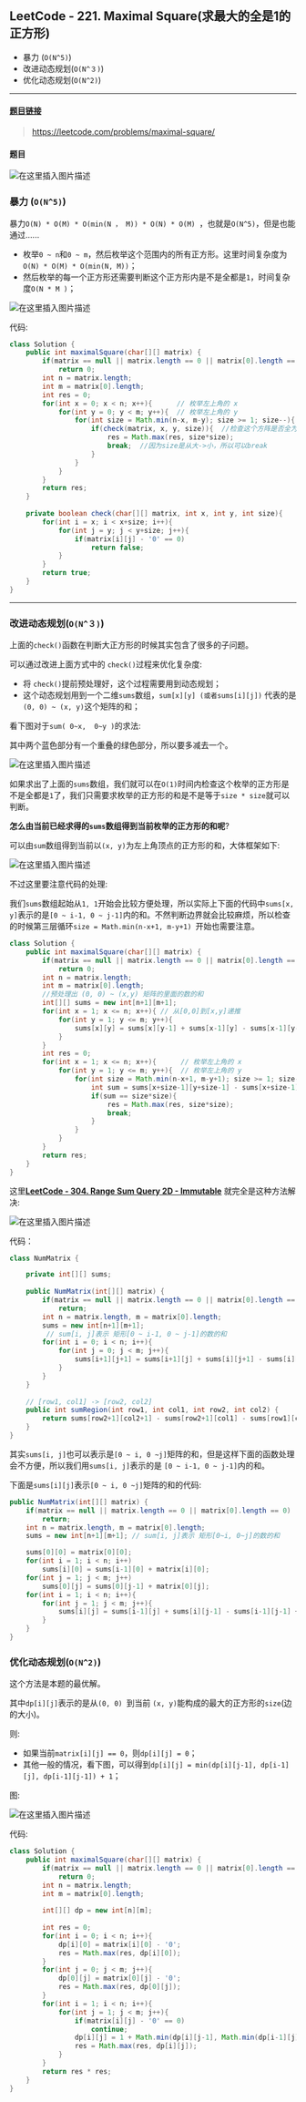 ﻿## LeetCode - 221. Maximal Square(求最大的全是1的正方形)

* 暴力 (`O(N^5)`)
* 改进动态规划(`O(N^３)`)
* 优化动态规划(`O(N^2)`) 

***
#### [题目链接](https://leetcode.com/problems/maximal-square/)

> https://leetcode.com/problems/maximal-square/

#### 题目

![在这里插入图片描述](images/221_t.png)

### 暴力 (`O(N^5)`)

暴力`O(N) * O(M) * O(min(N ， M)) * O(N) * O(M) `，也就是`O(N^5)`，但是也能通过......

* 枚举`0 ~ n`和`0 ~ m`，然后枚举这个范围内的所有正方形。这里时间复杂度为`  O(N) * O(M) * O(min(N, M))`；
* 然后枚举的每一个正方形还需要判断这个正方形内是不是全都是`1`，时间复杂度`O(N * M )`；

![在这里插入图片描述](images/221_s.png)

代码:

```java
class Solution {
    public int maximalSquare(char[][] matrix) {
        if(matrix == null || matrix.length == 0 || matrix[0].length == 0)
            return 0;
        int n = matrix.length;
        int m = matrix[0].length;
        int res = 0;
        for(int x = 0; x < n; x++){      // 枚举左上角的 x
            for(int y = 0; y < m; y++){  // 枚举左上角的 y
                for(int size = Math.min(n-x, m-y); size >= 1; size--){ // 枚举 [1, min(n-x, m-y)]这么多的方阵(size表示方阵大小)
                    if(check(matrix, x, y, size)){  //检查这个方阵是否全为1
                        res = Math.max(res, size*size);
                        break;  //因为size是从大->小，所以可以break
                    }
                }
            }
        }
        return res;
    }
    
    private boolean check(char[][] matrix, int x, int y, int size){
        for(int i = x; i < x+size; i++){
            for(int j = y; j < y+size; j++){
                if(matrix[i][j] - '0' == 0)
                    return false;
            }
        }
        return true;
    }
}
```

***

### 改进动态规划(`O(N^３)`)

上面的`check()`函数在判断大正方形的时候其实包含了很多的子问题。

可以通过改进上面方式中的 `check()`过程来优化复杂度: 

* 将 `check()`提前预处理好，这个过程需要用到动态规划；
* 这个动态规划用到一个二维`sums`数组，`sum[x][y] (或者sums[i][j])` 代表的是 `(0, 0) ~ (x, y)`这个矩阵的和；


看下图对于`sum( 0~x,  0~y )`的求法: 

其中两个蓝色部分有一个重叠的绿色部分，所以要多减去一个。

![在这里插入图片描述](images/221_s2.png)

如果求出了上面的`sums`数组，我们就可以在`O(1)`时间内检查这个枚举的正方形是不是全都是`1`了，我们只需要求枚举的正方形的和是不是等于`size * size`就可以判断。


**怎么由当前已经求得的`sums`数组得到当前枚举的正方形的和呢**? 

可以由`sum`数组得到当前以`(x, y)`为左上角顶点的正方形的和，大体框架如下: 

![在这里插入图片描述](images/221_s3.png)


不过这里要注意代码的处理:

我们`sums`数组起始从`1, 1`开始会比较方便处理，所以实际上下面的代码中`sums[x, y]`表示的是`[0 ~ i-1, 0 ~ j-1]`内的和。不然判断边界就会比较麻烦，所以检查的时候第三层循环`size = Math.min(n-x+1, m-y+1) `开始也需要注意。 
```java
class Solution {
    public int maximalSquare(char[][] matrix) {
        if(matrix == null || matrix.length == 0 || matrix[0].length == 0)
            return 0;
        int n = matrix.length;
        int m = matrix[0].length;
        //预处理出 (0, 0) ~ (x,y) 矩阵的里面的数的和
        int[][] sums = new int[n+1][m+1];
        for(int x = 1; x <= n; x++){ // 从[0,0]到[x,y]递推
            for(int y = 1; y <= m; y++){
                sums[x][y] = sums[x][y-1] + sums[x-1][y] - sums[x-1][y-1] + matrix[x-1][y-1]-'0';
            }
        }
        int res = 0;
        for(int x = 1; x <= n; x++){      // 枚举左上角的 x
            for(int y = 1; y <= m; y++){  // 枚举左上角的 y
                for(int size = Math.min(n-x+1, m-y+1); size >= 1; size--){ // 枚举 [1, min(n-x, m-y)]这么多的方阵(size表示方阵大小)
                    int sum = sums[x+size-1][y+size-1] - sums[x+size-1][y-1] - sums[x-1][y+size-1] + sums[x-1][y-1];
                    if(sum == size*size){
                        res = Math.max(res, size*size);
                        break;
                    }
                }
            }
        }
        return res;
    }
}
```

这里[**LeetCode - 304. Range Sum Query 2D - Immutable**](https://leetcode.com/problems/range-sum-query-2d-immutable/) 就完全是这种方法解决:

![在这里插入图片描述](images/304_t.png)

代码：

```java
class NumMatrix {

    private int[][] sums;
    
    public NumMatrix(int[][] matrix) {
        if(matrix == null || matrix.length == 0 || matrix[0].length == 0)
            return;
        int n = matrix.length, m = matrix[0].length;
        sums = new int[n+1][m+1];
         // sum[i, j]表示 矩形[0 ~ i-1, 0 ~ j-1]的数的和
        for(int i = 0; i < n; i++){
            for(int j = 0; j < m; j++){
                sums[i+1][j+1] = sums[i+1][j] + sums[i][j+1] - sums[i][j] + matrix[i][j];
            }
        }
    }
    
    // [row1, col1] -> [row2, col2]
    public int sumRegion(int row1, int col1, int row2, int col2) {
        return sums[row2+1][col2+1] - sums[row2+1][col1] - sums[row1][col2+1] + sums[row1][col1];
    }
}
```
其实`sums[i, j]`也可以表示是`[0 ~ i, 0 ~j]`矩阵的和，但是这样下面的函数处理会不方便，所以我们用`sums[i, j]`表示的是
`[0 ~ i-1, 0 ~ j-1]`内的和。


下面是`sums[i][j]`表示`[0 ~ i, 0 ~j]`矩阵的和的代码: 
```java
public NumMatrix(int[][] matrix) {
    if(matrix == null || matrix.length == 0 || matrix[0].length == 0)
        return;
    int n = matrix.length, m = matrix[0].length;
    sums = new int[n+1][m+1]; // sum[i, j]表示 矩形[0~i, 0~j]的数的和

    sums[0][0] = matrix[0][0];
    for(int i = 1; i < n; i++)
        sums[i][0] = sums[i-1][0] + matrix[i][0];
    for(int j = 1; j < m; j++)
        sums[0][j] = sums[0][j-1] + matrix[0][j];
    for(int i = 1; i < n; i++){
        for(int j = 1; j < m; j++){
            sums[i][j] = sums[i-1][j] + sums[i][j-1] - sums[i-1][j-1] + matrix[i][j];
        }
    }
}
```

### 优化动态规划(`O(N^2)`) 

这个方法是本题的最优解。

其中`dp[i][j]`表示的是从`(0, 0) `到当前 `(x, y)`能构成的最大的正方形的`size`(边的大小)。

则: 

* 如果当前`matrix[i][j] == 0`，则`dp[i][j] = 0`；
* 其他一般的情况，看下图，可以得到`dp[i][j] = min(dp[i][j-1], dp[i-1][j], dp[i-1][j-1]) + 1`；

图:


![在这里插入图片描述](images/221_s4.png)

代码:

```java
class Solution {
    public int maximalSquare(char[][] matrix) {
        if(matrix == null || matrix.length == 0 || matrix[0].length == 0)
            return 0;
        int n = matrix.length;
        int m = matrix[0].length;
        
        int[][] dp = new int[n][m];
        
        int res = 0;
        for(int i = 0; i < n; i++){
            dp[i][0] = matrix[i][0] - '0';
            res = Math.max(res, dp[i][0]);
        }
        for(int j = 0; j < m; j++){
            dp[0][j] = matrix[0][j] - '0';
            res = Math.max(res, dp[0][j]);
        }
        for(int i = 1; i < n; i++){
            for(int j = 1; j < m; j++){
                if(matrix[i][j] - '0' == 0)
                    continue;
                dp[i][j] = 1 + Math.min(dp[i][j-1], Math.min(dp[i-1][j], dp[i-1][j-1]));
                res = Math.max(res, dp[i][j]);
            }
        }
        return res * res;
    }
}
```

